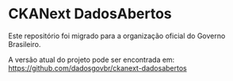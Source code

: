 # CKANext DadosAbertos


Este repositório foi migrado para a organização oficial do Governo Brasileiro.

A versão atual do projeto pode ser encontrada em: https://github.com/dadosgovbr/ckanext-dadosabertos
